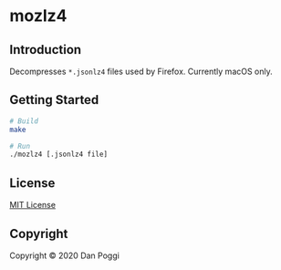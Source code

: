 # mozlz4

## Introduction

Decompresses `*.jsonlz4` files used by Firefox. Currently macOS only.

## Getting Started

```sh
# Build
make

# Run
./mozlz4 [.jsonlz4 file]
```

## License

[MIT License](https://opensource.org/licenses/MIT)

## Copyright

Copyright &copy; 2020 Dan Poggi
